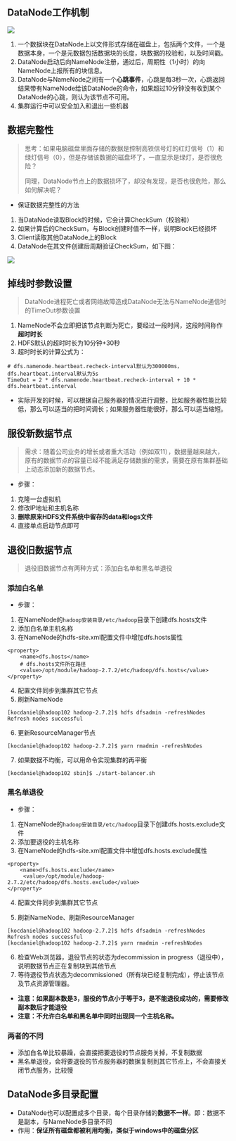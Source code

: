 ## DataNode工作机制

![](D:\MyWork\BigData\img\DataNode工作机制.png)

1. 一个数据块在DataNode上以文件形式存储在磁盘上，包括两个文件，一个是数据本身，一个是元数据包括数据块的长度，块数据的校验和，以及时间戳。
2. DataNode启动后向NameNode注册，通过后，周期性（1小时）的向NameNode上报所有的块信息。
3. DataNode与NameNode之间有一个**心跳事件**，心跳是每3秒一次，心跳返回结果带有NameNode给该DataNode的命令，如果超过10分钟没有收到某个DataNode的心跳，则认为该节点不可用。
4. 集群运行中可以安全加入和退出一些机器



## 数据完整性

> 思考：如果电脑磁盘里面存储的数据是控制高铁信号灯的红灯信号（1）和绿灯信号（0），但是存储该数据的磁盘坏了，一直显示是绿灯，是否很危险？
>
> 同理，DataNode节点上的数据损坏了，却没有发现，是否也很危险，那么如何解决呢？

* 保证数据完整性的方法

1. 当DataNode读取Block的时候，它会计算CheckSum（校验和）
2. 如果计算后的CheckSum，与Block创建时值不一样，说明Block已经损坏
3. Client读取其他DataNode上的Block
4. DataNode在其文件创建后周期验证CheckSum，如下图：

![](D:\MyWork\BigData\img\校验和.png)

## 掉线时参数设置

>  DataNode进程死亡或者网络故障造成DataNode无法与NameNode通信时的TimeOut参数设置

1. NameNode不会立即把该节点判断为死亡，要经过一段时间，这段时间称作**超时时长**
2. HDFS默认的超时时长为10分钟+30秒
3. 超时时长的计算公式为：

```shell
# dfs.namenode.heartbeat.recheck-interval默认为300000ms，dfs.heartbeat.interval默认为5s
TimeOut = 2 * dfs.namenode.heartbeat.recheck-interval + 10 * dfs.heartbeat.interval
```

* 实际开发的时候，可以根据自己服务器的情况进行调整，比如服务器性能比较低，那么可以适当的把时间调长；如果服务器性能很好，那么可以适当缩短。

## 服役新数据节点

> 需求：随着公司业务的增长或者重大活动（例如双11），数据量越来越大，原有的数据节点的容量已经不能满足存储数据的需求，需要在原有集群基础上动态添加新的数据节点。

* 步骤：

1. 克隆一台虚拟机
2. 修改IP地址和主机名称
3. **删除原来HDFS文件系统中留存的data和logs文件**
4. 直接单点启动节点即可

## 退役旧数据节点

> 退役旧数据节点有两种方式：添加白名单和黑名单退役

### 添加白名单

* 步骤：

1. 在NameNode的`hadoop安装目录/etc/hadoop`目录下创建dfs.hosts文件
2. 添加白名单主机名称
3. 在NameNode的hdfs-site.xml配置文件中增加dfs.hosts属性

```shell
<property>
	<name>dfs.hosts</name>
	# dfs.hosts文件所在路径
	<value>/opt/module/hadoop-2.7.2/etc/hadoop/dfs.hosts</value>
</property>
```

4. 配置文件同步到集群其它节点
5. 刷新NameNode

```shell
[kocdaniel@hadoop102 hadoop-2.7.2]$ hdfs dfsadmin -refreshNodes
Refresh nodes successful
```

6. 更新ResourceManager节点

```shell
[kocdaniel@hadoop102 hadoop-2.7.2]$ yarn rmadmin -refreshNodes
```

7. 如果数据不均衡，可以用命令实现集群的再平衡

```shell
[kocdaniel@hadoop102 sbin]$ ./start-balancer.sh
```



### 黑名单退役

* 步骤：

1. 在NameNode的`hadoop安装目录/etc/hadoop`目录下创建dfs.hosts.exclude文件
2. 添加要退役的主机名称
3. 在NameNode的hdfs-site.xml配置文件中增加dfs.hosts.exclude属性

```shell
<property>
	<name>dfs.hosts.exclude</name>
     <value>/opt/module/hadoop-2.7.2/etc/hadoop/dfs.hosts.exclude</value>
</property>

```

4. 配置文件同步到集群其它节点

5. 刷新NameNode、刷新ResourceManager

```shell
[kocdaniel@hadoop102 hadoop-2.7.2]$ hdfs dfsadmin -refreshNodes
Refresh nodes successful
[kocdaniel@hadoop102 hadoop-2.7.2]$ yarn rmadmin -refreshNodes
```

6. 检查Web浏览器，退役节点的状态为decommission in progress（退役中），说明数据节点正在复制块到其他节点
7. 等待退役节点状态为decommissioned（所有块已经复制完成），停止该节点及节点资源管理器。

* **注意：如果副本数是3，服役的节点小于等于3，是不能退役成功的，需要修改副本数后才能退役**
* **注意：不允许白名单和黑名单中同时出现同一个主机名称。**

### 两者的不同

* 添加白名单比较暴躁，会直接把要退役的节点服务关掉，不复制数据
* 黑名单退役，会将要退役的节点服务器的数据复制到其它节点上，不会直接关闭节点服务，比较慢

## DataNode多目录配置

* DataNode也可以配置成多个目录，每个目录存储的**数据不一样**。即：数据不是副本，与NameNode多目录不同
* 作用：**保证所有磁盘都被利用均衡，类似于windows中的磁盘分区**